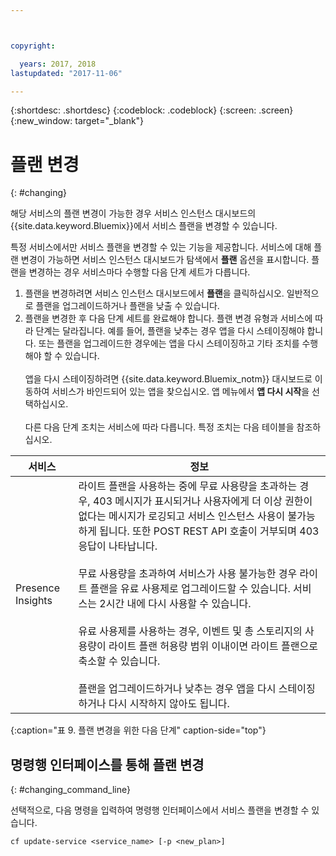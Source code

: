 ```yaml
---



copyright:

  years: 2017, 2018
lastupdated: "2017-11-06"

---
```


{:shortdesc: .shortdesc}
{:codeblock: .codeblock}
{:screen: .screen}
{:new_window: target="_blank"}

# 플랜 변경
{: #changing}

해당 서비스의 플랜 변경이 가능한 경우 서비스 인스턴스 대시보드의 {{site.data.keyword.Bluemix}}에서 서비스 플랜을 변경할 수 있습니다.

특정 서비스에서만 서비스 플랜을 변경할 수 있는 기능을 제공합니다. 서비스에 대해 플랜 변경이 가능하면 서비스 인스턴스 대시보드가 탐색에서 **플랜** 옵션을 표시합니다. 플랜을 변경하는 경우 서비스마다 수행할 다음 단계 세트가 다릅니다.

1. 플랜을 변경하려면 서비스 인스턴스 대시보드에서 **플랜**을 클릭하십시오. 일반적으로 플랜을 업그레이드하거나 플랜을 낮출 수 있습니다.
2. 플랜을 변경한 후 다음 단계 세트를 완료해야 합니다. 플랜 변경 유형과 서비스에 따라 단계는 달라집니다. 예를 들어, 플랜을 낮추는 경우 앱을 다시 스테이징해야 합니다. 또는 플랜을 업그레이드한 경우에는 앱을 다시 스테이징하고 기타 조치를 수행해야 할 수 있습니다. <br/><br/>앱을 다시 스테이징하려면 {{site.data.keyword.Bluemix_notm}} 대시보드로 이동하여 서비스가 바인드되어 있는 앱을 찾으십시오. 앱 메뉴에서 **앱 다시 시작**을 선택하십시오.<br/><br/>다른 다음 단계 조치는 서비스에 따라 다릅니다. 특정 조치는 다음 테이블을 참조하십시오.

|서비스 |	정보|
|--------|-------------|
|Presence Insights 	|라이트 플랜을 사용하는 중에 무료 사용량을 초과하는 경우, 403 메시지가 표시되거나 사용자에게 더 이상 권한이 없다는 메시지가 로깅되고 서비스 인스턴스 사용이 불가능하게 됩니다. 또한 POST REST API 호출이 거부되며 403 응답이 나타납니다.<br/><br/>무료 사용량을 초과하여 서비스가 사용 불가능한 경우 라이트 플랜을 유료 사용제로 업그레이드할 수 있습니다. 서비스는 2시간 내에 다시 사용할 수 있습니다.<br/><br/>유료 사용제를 사용하는 경우, 이벤트 및 총 스토리지의 사용량이 라이트 플랜 허용량 범위 이내이면 라이트 플랜으로 축소할 수 있습니다.<br/><br/>플랜을 업그레이드하거나 낮추는 경우 앱을 다시 스테이징하거나 다시 시작하지 않아도 됩니다.|
{:caption="표 9. 플랜 변경을 위한 다음 단계" caption-side="top"}

## 명령행 인터페이스를 통해 플랜 변경
{: #changing_command_line}

선택적으로, 다음 명령을 입력하여 명령행 인터페이스에서 서비스 플랜을 변경할 수 있습니다.
```
cf update-service <service_name> [-p <new_plan>]
```
